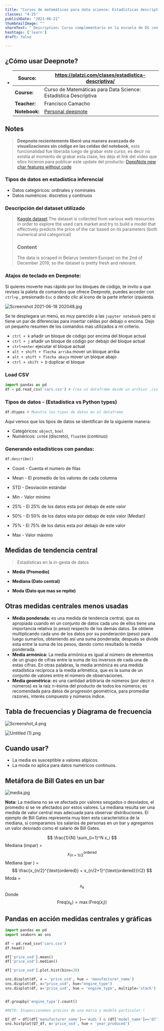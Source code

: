```yaml
---
title: "Cursos de matemáticas para data science: Estadísticas descriptivas"
classes: "4-25"
publishDate: "2021-06-21"
thumbnailImage: ""
shareText: " Description: Curso complementario en la escuela de DS con platzi "
hashtags: ['learn']
draft: false

---
```


## ¿Cómo usar Deepnote?

- | Source:       | https://platzi.com/clases/estadistica-descriptiva/           |
  | ------------- | ------------------------------------------------------------ |
  | **Course:**   | Curso de Matemáticas para Data Science: Estadística Descriptiva |
  | **Teacher:**  | Francisco Camacho                                            |
  | **Notebook:** | [Personal deepnote](https://deepnote.com/project/curso-estadistica-descriptiva-2021-Duplicate-7uTueWZDQ-aKrq24bLdf2A) |


## Notes 

> **Deepnote recientemente liberó una manera avanzada de visualizaciones sin código en las celdas del notebook,** esta funcionalidad fue liberada luego de grabar este curso, es decir no existía al momento de grabar esta clase, les dejo el link del vídeo que ellos hicieron para publicar este update del producto: [DeepNote new char features without code](https://www.youtube.com/watch?v=3PhEO41WVLQ)

### Tipos de datos en estadística inferencial

- Datos categóricos: ordinales y nominales
- Datos numéricos: discretos y continuos

### Descripción del dataset utilizado

> [Kaggle dataset](https://www.kaggle.com/lepchenkov/usedcarscatalog) The dataset is collected from various web resources in order to explore the used cars market and try to build a model that effectively predicts the price of the car based on its parameters (both numerical and categorical)
>
> ### Content
>
> The data is scraped in Belarus (western Europe) on the 2nd of December 2019, so the dataset is pretty fresh and relevant.

### Atajos de teclado en Deepnote:

Si quieres moverte mas rápido por los bloques de código, te invito a que revises la paleta de comandos que ofrece Deepnote, puedes acceder con `ctrl+p` , presionado `Esc` o dando clic al icono de la parte inferior izquierda.

![Screenshot 2021-06-18 202048.jpg](https://static.platzi.com/media/user_upload/Screenshot%202021-06-18%20202048-e1bd8794-8eac-4ea9-aecc-6c04186ec7ba.jpg)

Se te desplegara un menú, es muy parecido a las `jupyter notebook` pero si tiene un par de diferencias para insertar celdas por debajo o encima. Dejo un pequeño resumen de los comandos mas utilizados a mi criterio.

- `ctrl + k` añadir un bloque de código por encima del bloque actual
- `ctrl + j` añadir un bloque de código por debajo del bloque actual
- `ctrl+enter` ejecutar el bloque actual
- `alt + shift + flecha arriba` mover un bloque arriba
- `alt + shift + flecha abajo` mover un bloque abajo
- `ctrl + shift + D` duplicar el bloque

### Load CSV

```python
import pandas as pd
df = pd.read_csv('cars.csv') # Crea un dataframe desde un archivo .csv
```

### Tipos de datos - (Estadística vs Python types)

```Python
df.dtypes # Muestra los tipos de datos en el dataframe
```

Aquí vemos que los tipos de datos se identifican de la siguiente manera:

- Categóricos: `object`, `bool`
- Numéricos: `int64` (discreto), `float64` (continuo)

### Generando estadísticos con pandas:

```python 
df.describe()
```

* Count  - Cuenta el numero de filas

* Mean   - El promedio de los valores de cada columna

* STD  - Desviación estándar

* Min   - Valor mínimo 

* 25%  -  El 25% de los datos esta por debajo de este valor

* 50%  - El 50% de los datos esta por debajo de este valor (Median)

* 75%  - El 75% de los datos esta por debajo de este valor

* Max  - Valor máximo

  

## Medidas de tendencia central

> Estadísticas en la in-gesta de datos

* **Media (Promedio)**

* **Mediana (Dato central)**
* **Moda (Dato que mas se repite)**

## Otras medidas centrales menos usadas

- **Media ponderada:** es una medida de tendencia central, que es apropiada cuando en un conjunto de datos cada uno de ellos tiene una importancia relativa (o peso) respecto de los demás datos. Se obtiene multiplicando cada uno de los datos por su ponderación (peso) para luego sumarlos, obteniendo así una suma ponderada; después se divide esta entre la suma de los pesos, dando como resultado la media ponderada.
- **Media armónica:** La media armónica es igual al número de elementos de un grupo de cifras entre la suma de los inversos de cada una de estas cifras.
  En otras palabras, la media armónica es una medida estadística recíproca a la media aritmética, que es la suma de un conjunto de valores entre el número de observaciones.
- **Media geométrica:** es una cantidad arbitraria de números (por decir n números) es la raíz n-ésima del producto de todos los números; es recomendada para datos de progresión geométrica, para promediar razones, interés compuesto y números índice.

## Tabla de frecuencias y Diagrama de frecuencia

![Screenshot_4.png](https://static.platzi.com/media/user_upload/Screenshot_4-8b680ddc-98de-4392-8bd9-ceae687c85a4.jpg)

![Untitled (1).png](https://static.platzi.com/media/user_upload/Untitled%20%281%29-6c9ab365-1d8c-4325-96ab-37f9687a2371.jpg)

## Cuando usar? 

* La media es susceptible a valores atípicos.
* La moda no aplica para datos numéricos continuos. 

## Metáfora de Bill Gates en un bar

![media.jpg](https://static.platzi.com/media/user_upload/media-c8e7f52b-5ffa-47e4-b3ec-a9e2959b8a63.jpg)

**Nota:** La mediana no se ve afectada por valores sesgados o desviados,  el promedio si se ve afectados por estos valores. La mediana resulta ser una medida de valor central mas adecuada para observar distribuciones. El ejemplo de Bill Gates representa muy bien esta característica de la mediana, si comparamos los salarios de personas en un bar y agregamos un valor desviado como el salario de Bill Gates. 


$$
\frac{1}{N} \sum_{i=1}^N x_i
$$
Mediana (impar) = 
$$
x_{(n+1)/2}^{\text{ordered}}
$$
Mediana (par ) =
$$
\frac{x_{n/2}^{\text{ordered}} + x_{n/2+1}^{\text{ordered}}}{2}
$$
Moda = 
$$
x_k
$$
Donde 
$$
\text{Freq}(x_k) = \max{(\text{Freq}(x_i))}
$$




## Pandas en acción medidas centrales y gráficas

```python
import pandas as pd 
import seaborn as sns

df = pd.read_csv('cars.csv')
df.head()

df['price_usd'].mean()
df['price_usd'].median()

df['price_usd'].plot.hist(bins=20)

sns.displot(df, x = 'price_usd', hue = 'manufacturer_name')
sns.displot(df, x="price_usd", hue="engine_type")
sns.displot(df, x='price_usd', hue = 'engine_type', multiple='stack')


df.groupby('engine_type').count()

#RETO: Inspeccionemos precios de una marca y modelo particular !

Q7_df = df[(df['manufacturer_name']=='Audi') & (df['model_name']=='Q7')]
sns.histplot(Q7_df, x='price_usd', hue = 'year_produced')

```

